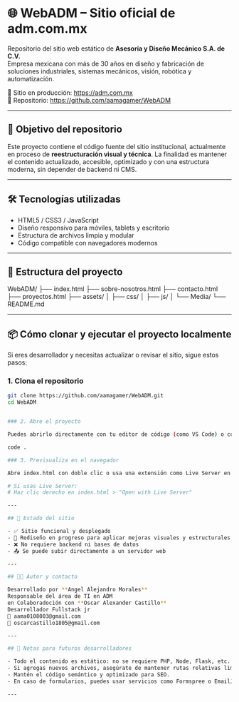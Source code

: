 # 🌐 WebADM – Sitio oficial de adm.com.mx

Repositorio del sitio web estático de **Asesoría y Diseño Mecánico S.A. de C.V.**  
Empresa mexicana con más de 30 años en diseño y fabricación de soluciones industriales, sistemas mecánicos, visión, robótica y automatización.

🔗 Sitio en producción: https://adm.com.mx  
📁 Repositorio: https://github.com/aamagamer/WebADM

---

## 🎯 Objetivo del repositorio

Este proyecto contiene el código fuente del sitio institucional, actualmente en proceso de **reestructuración visual y técnica**. La finalidad es mantener el contenido actualizado, accesible, optimizado y con una estructura moderna, sin depender de backend ni CMS.

---

## 🛠️ Tecnologías utilizadas

- HTML5 / CSS3 / JavaScript
- Diseño responsivo para móviles, tablets y escritorio
- Estructura de archivos limpia y modular
- Código compatible con navegadores modernos

---

## 📁 Estructura del proyecto

WebADM/
├── index.html
├── sobre-nosotros.html
├── contacto.html
├── proyectos.html
├── assets/
│   ├── css/
│   ├── js/
│   └── Media/
└── README.md

---

## 📦 Cómo clonar y ejecutar el proyecto localmente

Si eres desarrollador y necesitas actualizar o revisar el sitio, sigue estos pasos:

### 1. Clona el repositorio

```bash
git clone https://github.com/aamagamer/WebADM.git
cd WebADM


### 2. Abre el proyecto

Puedes abrirlo directamente con tu editor de código (como VS Code) o con cualquier navegador.

code .

### 3. Previsualiza en el navegador

Abre index.html con doble clic o usa una extensión como Live Server en VS Code:

# Si usas Live Server:
# Haz clic derecho en index.html > "Open with Live Server"

---

## 🚧 Estado del sitio

- ✅ Sitio funcional y desplegado
- 🔄 Rediseño en progreso para aplicar mejoras visuales y estructurales
- ❌ No requiere backend ni bases de datos
- 📤 Se puede subir directamente a un servidor web

---

## 👨‍💻 Autor y contacto

Desarrollado por **Angel Alejandro Morales**
Responsable del área de TI en ADM
en Colaboradoción con **Oscar Alexander Castillo**
Desarrollador Fullstack jr
📧 aama0108003@gmail.com
📧 oscarcastillo1805@gmail.com

---

## 🧠 Notas para futuros desarrolladores

- Todo el contenido es estático: no se requiere PHP, Node, Flask, etc.
- Si agregas nuevos archivos, asegúrate de mantener rutas relativas limpias.
- Mantén el código semántico y optimizado para SEO.
- En caso de formularios, puedes usar servicios como Formspree o EmailJS para enviar correos sin backend.

---
